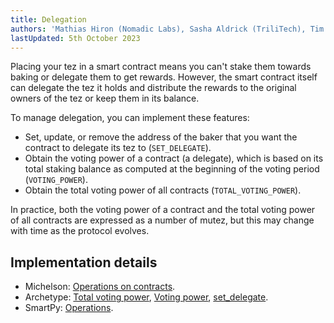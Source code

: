 ```yaml
---
title: Delegation
authors: 'Mathias Hiron (Nomadic Labs), Sasha Aldrick (TriliTech), Tim McMackin (TriliTech)'
lastUpdated: 5th October 2023
---
```


Placing your tez in a smart contract means you can't stake them towards baking or delegate them to get rewards.
However, the smart contract itself can delegate the tez it holds and  distribute the rewards to the original owners of the tez or keep them in its balance.

To manage delegation, you can implement these features:

- Set, update, or remove the address of the baker that you want the contract to delegate its tez to (`SET_DELEGATE`).
- Obtain the voting power of a contract (a delegate), which is based on its total staking balance as computed at the beginning of the voting period (`VOTING_POWER`).
- Obtain the total voting power of all contracts (`TOTAL_VOTING_POWER`).

In practice, both the voting power of a contract and the total voting power of all contracts are expressed as a number of mutez, but this may change with time as the protocol evolves.

## Implementation details

- Michelson: [Operations on contracts](https://tezos.gitlab.io/active/michelson.html#operations-on-contracts).
- Archetype: [Total voting power](https://archetype-lang.org/docs/reference/expressions/constants#total_voting_power), [Voting power](https://archetype-lang.org/docs/reference/expressions/builtins#voting_power%28k%20:%20key_hash%29), [set_delegate](https://archetype-lang.org/docs/reference/expressions/builtins#set_delegate%28opkh%20:%20option%3Ckey_hash%3E%29).
- SmartPy: [Operations](https://smartpy.io/manual/syntax/operations).
